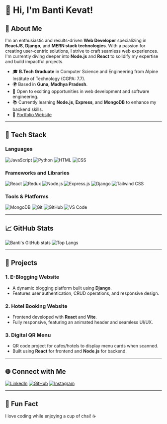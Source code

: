 # 👋 Hi, I'm Banti Kevat!

## 🌟 About Me

I'm an enthusiastic and results-driven **Web Developer** specializing in **ReactJS**, **Django**, and **MERN stack technologies**. With a passion for creating user-centric solutions, I strive to craft seamless web experiences. I'm currently diving deeper into **Node.js** and **React** to solidify my expertise and build impactful projects.

- 🎓 **B.Tech Graduate** in Computer Science and Engineering from Alpine Institute of Technology (CGPA: 7.7).
- 🌍 Based in **Guna, Madhya Pradesh**.
- 💼 Open to exciting opportunities in web development and software engineering.
- 📚 Currently learning **Node.js**, **Express**, and **MongoDB** to enhance my backend skills.
- 🔗 [Portfolio Website](https://your-portfolio-link.com)

---

## 🚀 Tech Stack

### **Languages**
![JavaScript](https://img.shields.io/badge/-JavaScript-F7DF1E?style=for-the-badge&logo=javascript&logoColor=black)
![Python](https://img.shields.io/badge/-Python-3776AB?style=for-the-badge&logo=python&logoColor=white)
![HTML](https://img.shields.io/badge/-HTML5-E34F26?style=for-the-badge&logo=html5&logoColor=white)
![CSS](https://img.shields.io/badge/-CSS3-1572B6?style=for-the-badge&logo=css3&logoColor=white)

### **Frameworks and Libraries**
![React](https://img.shields.io/badge/-React-61DAFB?style=for-the-badge&logo=react&logoColor=black)
![Redux](https://img.shields.io/badge/-Redux-764ABC?style=for-the-badge&logo=redux&logoColor=white)
![Node.js](https://img.shields.io/badge/-Node.js-339933?style=for-the-badge&logo=node.js&logoColor=white)
![Express.js](https://img.shields.io/badge/-Express.js-000000?style=for-the-badge&logo=express&logoColor=white)
![Django](https://img.shields.io/badge/-Django-092E20?style=for-the-badge&logo=django&logoColor=white)
![Tailwind CSS](https://img.shields.io/badge/-Tailwind%20CSS-06B6D4?style=for-the-badge&logo=tailwind-css&logoColor=white)

### **Tools & Platforms**
![MongoDB](https://img.shields.io/badge/-MongoDB-47A248?style=for-the-badge&logo=mongodb&logoColor=white)
![Git](https://img.shields.io/badge/-Git-F05032?style=for-the-badge&logo=git&logoColor=white)
![GitHub](https://img.shields.io/badge/-GitHub-181717?style=for-the-badge&logo=github&logoColor=white)
![VS Code](https://img.shields.io/badge/-VS%20Code-007ACC?style=for-the-badge&logo=visual-studio-code&logoColor=white)

---

## 📈 GitHub Stats

![Banti's GitHub stats](https://github-readme-stats.vercel.app/api?username=Bantikevat769&show_icons=true&theme=radical)
![Top Langs](https://github-readme-stats.vercel.app/api/top-langs/?username=Bantikevat769&layout=compact&theme=radical)

---

## 💼 Projects

### **1. E-Blogging Website**
- A dynamic blogging platform built using **Django**.
- Features user authentication, CRUD operations, and responsive design.

### **2. Hotel Booking Website**
- Frontend developed with **React** and **Vite**.
- Fully responsive, featuring an animated header and seamless UI/UX.

### **3. Digital QR Menu**
- QR code project for cafes/hotels to display menu cards when scanned.
- Built using **React** for frontend and **Node.js** for backend.

---

## 🌐 Connect with Me

[![LinkedIn](https://img.shields.io/badge/-LinkedIn-0077B5?style=for-the-badge&logo=linkedin&logoColor=white)](https://www.linkedin.com/in/banti-kevat-4228b719a/)
[![GitHub](https://img.shields.io/badge/-GitHub-181717?style=for-the-badge&logo=github&logoColor=white)](https://github.com/Bantikevat769)
[![Instagram](https://img.shields.io/badge/-Instagram-E4405F?style=for-the-badge&logo=instagram&logoColor=white)](https://instagram.com/your_instagram_link)

---

## 🤔 Fun Fact

I love coding while enjoying a cup of chai! ☕
